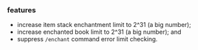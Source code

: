 ### features
- increase item stack enchantment limit to 2^31 (a big number);
- increase enchanted book limit to 2^31 (a big number); and
- suppress `/enchant` command error limit checking.
